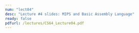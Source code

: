 ```yaml
---
num: "lect04"
desc: "Lecture #4 slides: MIPS and Basic Assembly Language"
ready: false
pdfurl: /lectures/CS64_Lecture04.pdf
---
```


